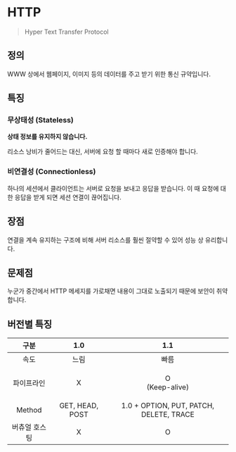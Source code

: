 # HTTP

> Hyper Text Transfer Protocol

## 정의

WWW 상에서 웹페이지, 이미지 등의 데이터를 주고 받기 위한 통신 규약입니다.

## 특징

### 무상태성 (Stateless)

**상태 정보를 유지하지 않습니다.**

리소스 낭비가 줄어드는 대신, 서버에 요청 할 때마다 새로 인증해야 합니다.

### 비연결성 (Connectionless)

하나의 세션에서 클라이언트는 서버로 요청을 보내고 응답을 받습니다. 이 때 요청에 대한 응답을 받게 되면 세션 연결이 끊어집니다.

## 장점

연결을 계속 유지하는 구조에 비해 서버 리소스를 훨씬 절약할 수 있어 성능 상 유리합니다.

## 문제점

누군가 중간에서 HTTP 메세지를 가로채면 내용이 그대로 노출되기 때문에 보안이 취약합니다.

## 버전별 특징

|    구분   |       1.0       |                   1.1                   |
| :-----: | :-------------: | :-------------------------------------: |
|    속도   |        느림       |                    빠름                   |
|  파이프라인  |        X        |         <p>O<br>(Keep-alive)</p>        |
|  Method | GET, HEAD, POST | 1.0 + OPTION, PUT, PATCH, DELETE, TRACE |
| 버츄얼 호스팅 |        X        |                    O                    |
